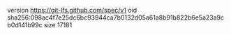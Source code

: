 version https://git-lfs.github.com/spec/v1
oid sha256:098ac4f7e25dc6bc93944ca7b0132d05a61a8b91b822b6e5a23a9cb0d141b99c
size 17181

